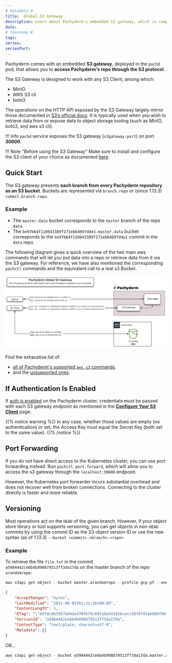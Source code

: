 ```yaml
---
# metadata # 
title:  Global S3 Gateway 
description: Learn about Pachyderm's embedded S3 gateway, which is compatible with MinIO, AWS S3 CLI, and boto3. 
date: 
# taxonomy #
tags: 
series:
seriesPart:
--- 
```


Pachyderm comes with an embedded **S3 gateway**, deployed in the `pachd` pod, that allows you to
**access Pachyderm's repo through the S3 protocol**.  

The S3 Gateway is designed to work with any S3 Client, among which: 

- MinIO
- AWS S3 cli
- boto3

The operations on the HTTP API exposed by the S3 Gateway largely mirror those documented in [S3’s official docs](https://docs.aws.amazon.com/cli/latest/reference/s3/). It is typically used when you wish to retrieve data from or expose data to object storage tooling (such as MinIO, boto3, and aws s3 cli). 

!!! Info
    `pachd` service exposes the S3 gateway (`s3gateway-port`) on port **30600**.

!!! Note "Before using the S3 Gateway"
    Make sure to install and configure the S3 client of your choice as documented [here](configure-s3client.md).

## Quick Start
The S3 gateway presents **each branch from every Pachyderm repository as an S3 bucket**.
Buckets are represented via `branch.repo` or (since 1.13.3) `commit.branch.repo`.  

### Example 
- The `master.data` bucket corresponds
to the `master` branch of the repo `data`.
- The `be97b64f110643389f171eb64697d4e1.master.data` bucket corresponds to the `be97b64f110643389f171eb64697d4e1` commit in the `data` repo.

The following diagram gives a quick overview of the two main aws commands
that will let you put data into a repo or retrieve data from it via the S3 gateway. 
For reference, we have also mentioned the corresponding `pachctl` commands
and the equivalent call to a real s3 Bucket.

![Global S3 Gateway](../../images/main_s3_gateway.png)

Find the exhaustive list of:

- [all of Pachyderm's supported `aws s3` commands](supported-operations.md).
- and the [unsupported ones](unsupported-operations.md).

## If Authentication Is Enabled
If [auth is enabled](../../../enterprise/auth/) on the Pachyderm cluster, credentials must be passed with
each S3 gateway endpoint as mentioned in the [**Configure Your S3 Client**](./configure-s3client/#set-your-credentials) page.

{{% notice warning %}}
In any case, whether those values are empty (no authentication) or set, the Access Key must equal the Secret Key (both set to the same value). 
{{% /notice %}}

## Port Forwarding
If you do not have direct access to the Kubernetes cluster, you can use port
forwarding instead. Run `pachctl port-forward`, which will allow you
to access the s3 gateway through the `localhost:30600` endpoint.

However, the Kubernetes port forwarder incurs substantial overhead and
does not recover well from broken connections. Connecting to the
cluster directly is faster and more reliable.

## Versioning
Most operations act on the `HEAD` of the given branch. However, if your object
store library or tool supports versioning, you can get objects in non-`HEAD`
commits by using the commit ID as the S3 object version ID or use the new syntax (as of 1.13.3) `--bucket <commit>.<branch>.<repo>`


### Example 
To retrieve the file `file.txt` in the commit `a5984442ce6b4b998879513ff3da17da` on the master branch of the repo `arandomrepo`:

```s
aws s3api get-object --bucket master.arandomrepo --profile gcp-pf --endpoint http://localhost:30600 --key file.txt --version-id a5984442ce6b4b998879513ff3da17da export.txt
```
```json
{
    "AcceptRanges": "bytes",
    "LastModified": "2021-06-03T01:31:36+00:00",
    "ContentLength": 5,
    "ETag": "\"b5fdc0b3557bd4de47045f9c69fa8e54102bcecc36f8743ab88df90f727ff899\"",
    "VersionId": "a5984442ce6b4b998879513ff3da17da",
    "ContentType": "text/plain; charset=utf-8",
    "Metadata": {}
}
```
OR...

```s
aws s3api get-object --bucket a5984442ce6b4b998879513ff3da17da.master.arandomrepo --profile gcp-pf --endpoint http://localhost:30600 --key file.txt export.txt
```
    
